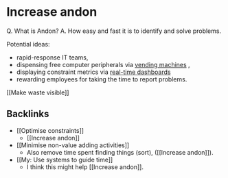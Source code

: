 # Increase andon
Q. What is Andon? 
A. How easy and fast it is to identify and solve problems.

Potential ideas:
* rapid-response IT teams, 
* dispensing free computer peripherals via  [vending machines](https://www.pinterest.com/pin/435301120206612295/) , 
* displaying constraint metrics via  [real-time dashboards](https://www.klipfolio.com/sites/all/themes/klipfolio_theme/img/assets/dashboard-on-tv-1) 
* rewarding employees for taking the time to report problems.

[[Make waste visible]]

## Backlinks
* [[Optimise constraints]]
	* [[Increase andon]]
* [[Minimise non-value adding activities]]
	* Also remove time spent finding things (sort), ([[Increase andon]]).
* [[My: Use systems to guide time]]
	* I think this might help [[Increase andon]].

<!-- {BearID:0BBDFF76-D7B4-40F6-B148-C9DDDEDF2627-20759-00000ECA1F3F09E6} -->
